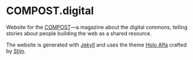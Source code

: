 # COMPOST.digital

Website for the [COMPOST](https://compost.digital)—a magazine about the digital commons, telling stories about people building the web as a shared resource.

The website is generated with [Jekyll](http://jekyllrb.com) and uses the theme [Holo Alfa](http://stijnvc.github.io/holo-alfa/) crafted by [Stijn](http://stijnvc.github.io/holo-alfa/).